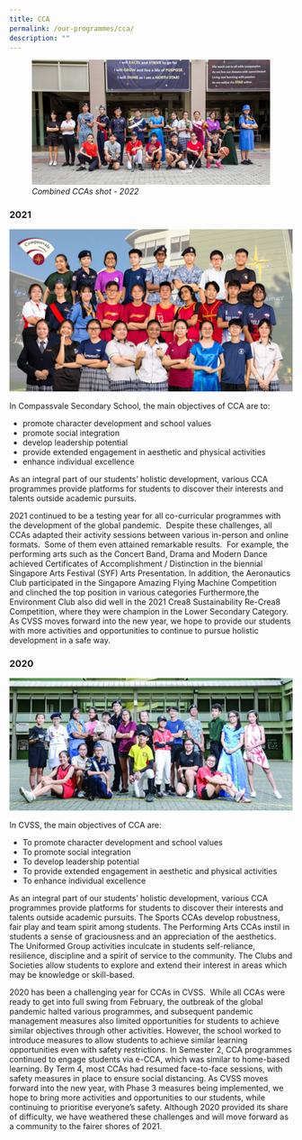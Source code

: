 ```yaml
---
title: CCA
permalink: /our-programmes/cca/
description: ""
---
```

<figure>
<img src="/images/Combined%20CCA%20Shot%202_cropped.jpg">
<figcaption><i>Combined CCAs shot - 2022</i></figcaption>
</figure>

### 2021

![](/images/001_CVSS%20CCA%20Student%20Leaders%202021_edited.jpg)

In Compassvale Secondary School, the main objectives of CCA are to:

*   promote character development and school values
*   promote social integration 
*   develop leadership potential
*   provide extended engagement in aesthetic and physical activities
*   enhance individual excellence

As an integral part of our students’ holistic development, various CCA programmes provide platforms for students to discover their interests and talents outside academic pursuits. 

  

2021 continued to be a testing year for all co-curricular programmes with the development of the global pandemic.  Despite these challenges, all CCAs adapted their activity sessions between various in-person and online formats.  Some of them even attained remarkable results.  For example, the performing arts such as the Concert Band, Drama and Modern Dance achieved Certificates of Accomplishment / Distinction in the biennial Singapore Arts Festival (SYF) Arts Presentation. In addition, the Aeronautics Club participated in the Singapore Amazing Flying Machine Competition and clinched the top position in various categories Furthermore,the Environment Club also did well in the 2021 Crea8 Sustainability Re-Crea8 Competition, where they were champion in the Lower Secondary Category.  As CVSS moves forward into the new year, we hope to provide our students with more activities and opportunities to continue to pursue holistic development in a safe way.

### 2020

![](/images/cca_main2019.jpg)

In CVSS, the main objectives of CCA are:

*   To promote character development and school values
*   To promote social integration 
*   To develop leadership potential
*   To provide extended engagement in aesthetic and physical activities
*   To enhance individual excellence

As an integral part of our students’ holistic development, various CCA programmes provide platforms for students to discover their interests and talents outside academic pursuits. The Sports CCAs develop robustness, fair play and team spirit among students. The Performing Arts CCAs instil in students a sense of graciousness and an appreciation of the aesthetics. The Uniformed Group activities inculcate in students self-reliance, resilience, discipline and a spirit of service to the community. The Clubs and Societies allow students to explore and extend their interest in areas which may be knowledge or skill-based.

2020 has been a challenging year for CCAs in CVSS.  While all CCAs were ready to get into full swing from February, the outbreak of the global pandemic halted various programmes, and subsequent pandemic management measures also limited opportunities for students to achieve similar objectives through other activities. However, the school worked to introduce measures to allow students to achieve similar learning opportunities even with safety restrictions. In Semester 2, CCA programmes continued to engage students via e-CCA, which was similar to home-based learning. By Term 4, most CCAs had resumed face-to-face sessions, with safety measures in place to ensure social distancing. As CVSS moves forward into the new year, with Phase 3 measures being implemented, we hope to bring more activities and opportunities to our students, while continuing to prioritise everyone’s safety. Although 2020 provided its share of difficulty, we have weathered these challenges and will move forward as a community to the fairer shores of 2021.